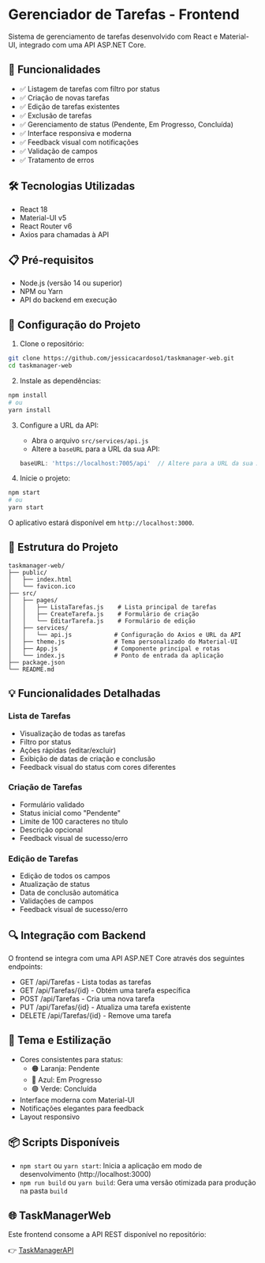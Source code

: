 # Gerenciador de Tarefas - Frontend

Sistema de gerenciamento de tarefas desenvolvido com React e Material-UI, integrado com uma API ASP.NET Core.

## 🚀 Funcionalidades

- ✅ Listagem de tarefas com filtro por status
- ✅ Criação de novas tarefas
- ✅ Edição de tarefas existentes
- ✅ Exclusão de tarefas
- ✅ Gerenciamento de status (Pendente, Em Progresso, Concluída)
- ✅ Interface responsiva e moderna
- ✅ Feedback visual com notificações
- ✅ Validação de campos
- ✅ Tratamento de erros

## 🛠 Tecnologias Utilizadas

- React 18
- Material-UI v5
- React Router v6
- Axios para chamadas à API

## 📋 Pré-requisitos

- Node.js (versão 14 ou superior)
- NPM ou Yarn
- API do backend em execução

## 🔧 Configuração do Projeto

1. Clone o repositório:
```bash
git clone https://github.com/jessicacardoso1/taskmanager-web.git
cd taskmanager-web
```

2. Instale as dependências:
```bash
npm install
# ou
yarn install
```

3. Configure a URL da API:
   - Abra o arquivo `src/services/api.js`
   - Altere a `baseURL` para a URL da sua API:
   ```javascript
   baseURL: 'https://localhost:7005/api'  // Altere para a URL da sua API
   ```

4. Inicie o projeto:
```bash
npm start
# ou
yarn start
```

O aplicativo estará disponível em `http://localhost:3000`.

## 📁 Estrutura do Projeto

```
taskmanager-web/
├── public/
│   ├── index.html
│   └── favicon.ico
├── src/
│   ├── pages/
│   │   ├── ListaTarefas.js    # Lista principal de tarefas
│   │   ├── CreateTarefa.js    # Formulário de criação
│   │   └── EditarTarefa.js    # Formulário de edição
│   ├── services/
│   │   └── api.js            # Configuração do Axios e URL da API
│   ├── theme.js              # Tema personalizado do Material-UI
│   ├── App.js                # Componente principal e rotas
│   └── index.js              # Ponto de entrada da aplicação
├── package.json
└── README.md
```

## 💡 Funcionalidades Detalhadas

### Lista de Tarefas
- Visualização de todas as tarefas
- Filtro por status
- Ações rápidas (editar/excluir)
- Exibição de datas de criação e conclusão
- Feedback visual do status com cores diferentes

### Criação de Tarefas
- Formulário validado
- Status inicial como "Pendente"
- Limite de 100 caracteres no título
- Descrição opcional
- Feedback visual de sucesso/erro

### Edição de Tarefas
- Edição de todos os campos
- Atualização de status
- Data de conclusão automática
- Validações de campos
- Feedback visual de sucesso/erro

## 🔍 Integração com Backend

O frontend se integra com uma API ASP.NET Core através dos seguintes endpoints:

- GET /api/Tarefas - Lista todas as tarefas
- GET /api/Tarefas/{id} - Obtém uma tarefa específica
- POST /api/Tarefas - Cria uma nova tarefa
- PUT /api/Tarefas/{id} - Atualiza uma tarefa existente
- DELETE /api/Tarefas/{id} - Remove uma tarefa

## 🎨 Tema e Estilização

- Cores consistentes para status:
  - 🟠 Laranja: Pendente
  - 🔵 Azul: Em Progresso
  - 🟢 Verde: Concluída
- Interface moderna com Material-UI
- Notificações elegantes para feedback
- Layout responsivo

## 📦 Scripts Disponíveis

- `npm start` ou `yarn start`: Inicia a aplicação em modo de desenvolvimento (http://localhost:3000)
- `npm run build` ou `yarn build`: Gera uma versão otimizada para produção na pasta `build`

## 🌐 TaskManagerWeb

Este frontend consome a API REST disponível no repositório:

👉 [TaskManagerAPI](https://github.com/seu-usuario/TaskManagerAPI)